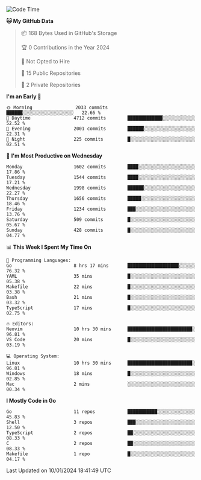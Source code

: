 <!--START_SECTION:waka-->
![Code Time](http://img.shields.io/badge/Code%20Time-319%20hrs%2032%20mins-blue)

**🐱 My GitHub Data** 

> 📦 168 Bytes Used in GitHub's Storage 
 > 
> 🏆 0 Contributions in the Year 2024
 > 
> 🚫 Not Opted to Hire
 > 
> 📜 15 Public Repositories 
 > 
> 🔑 2 Private Repositories 
 > 
**I'm an Early 🐤** 

```text
🌞 Morning                2033 commits        ██████░░░░░░░░░░░░░░░░░░░   22.66 % 
🌆 Daytime                4712 commits        █████████████░░░░░░░░░░░░   52.52 % 
🌃 Evening                2001 commits        ██████░░░░░░░░░░░░░░░░░░░   22.31 % 
🌙 Night                  225 commits         █░░░░░░░░░░░░░░░░░░░░░░░░   02.51 % 
```
📅 **I'm Most Productive on Wednesday** 

```text
Monday                   1602 commits        ████░░░░░░░░░░░░░░░░░░░░░   17.86 % 
Tuesday                  1544 commits        ████░░░░░░░░░░░░░░░░░░░░░   17.21 % 
Wednesday                1998 commits        ██████░░░░░░░░░░░░░░░░░░░   22.27 % 
Thursday                 1656 commits        █████░░░░░░░░░░░░░░░░░░░░   18.46 % 
Friday                   1234 commits        ███░░░░░░░░░░░░░░░░░░░░░░   13.76 % 
Saturday                 509 commits         █░░░░░░░░░░░░░░░░░░░░░░░░   05.67 % 
Sunday                   428 commits         █░░░░░░░░░░░░░░░░░░░░░░░░   04.77 % 
```


📊 **This Week I Spent My Time On** 

```text
💬 Programming Languages: 
Go                       8 hrs 17 mins       ███████████████████░░░░░░   76.32 % 
YAML                     35 mins             █░░░░░░░░░░░░░░░░░░░░░░░░   05.38 % 
Makefile                 22 mins             █░░░░░░░░░░░░░░░░░░░░░░░░   03.38 % 
Bash                     21 mins             █░░░░░░░░░░░░░░░░░░░░░░░░   03.32 % 
TypeScript               17 mins             █░░░░░░░░░░░░░░░░░░░░░░░░   02.75 % 

🔥 Editors: 
Neovim                   10 hrs 30 mins      ████████████████████████░   96.81 % 
VS Code                  20 mins             █░░░░░░░░░░░░░░░░░░░░░░░░   03.19 % 

💻 Operating System: 
Linux                    10 hrs 30 mins      ████████████████████████░   96.81 % 
Windows                  18 mins             █░░░░░░░░░░░░░░░░░░░░░░░░   02.85 % 
Mac                      2 mins              ░░░░░░░░░░░░░░░░░░░░░░░░░   00.34 % 
```

**I Mostly Code in Go** 

```text
Go                       11 repos            ███████████░░░░░░░░░░░░░░   45.83 % 
Shell                    3 repos             ███░░░░░░░░░░░░░░░░░░░░░░   12.50 % 
TypeScript               2 repos             ██░░░░░░░░░░░░░░░░░░░░░░░   08.33 % 
C                        2 repos             ██░░░░░░░░░░░░░░░░░░░░░░░   08.33 % 
Makefile                 1 repo              █░░░░░░░░░░░░░░░░░░░░░░░░   04.17 % 
```




 Last Updated on 10/01/2024 18:41:49 UTC
<!--END_SECTION:waka-->
